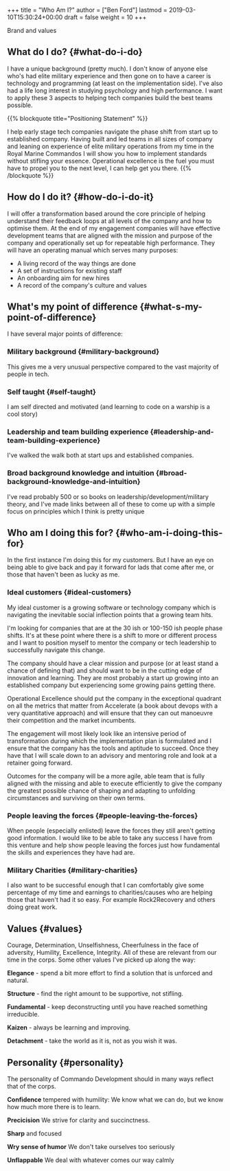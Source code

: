 +++
title = "Who Am I?"
author = ["Ben Ford"]
lastmod = 2019-03-10T15:30:24+00:00
draft = false
weight = 10
+++

Brand and values

<!--more-->


## What do I do? {#what-do-i-do}

I have a unique background (pretty much). I don't know of anyone else who's had
elite military experience and then gone on to have a career is technology and
programming (at least on the implementation side). I've also had a life long
interest in studying psychology and high performance. I want to apply these 3
aspects to helping tech companies build the best teams possible.

{{% blockquote title="Positioning Statement" %}}

 I help early stage tech companies navigate the phase shift from start up to
 established company. Having built and led teams in all sizes of company and
 leaning on experience of elite military operations from my time in the Royal
 Marine Commandos I will show you how to implement standards without stifling
 your essence. Operational excellence is the fuel you must have to propel you to
 the next level, I can help get you there.
{{% /blockquote %}}


## How do I do it? {#how-do-i-do-it}

I will offer a transformation based around the core principle of helping
understand their feedback loops at all levels of the company and how to optimise
them. At the end of my engagement companies will have effective development
teams that are aligned with the mission and purpose of the company and
operationally set up for repeatable high performance. They will have an
operating manual which serves many purposes:

-   A living record of the way things are done
-   A set of instructions for existing staff
-   An onboarding aim for new hires
-   A record of the company's culture and values


## What's my point of difference {#what-s-my-point-of-difference}

I have several major points of difference:


### Military background {#military-background}

This gives me a very unusual perspective compared to the vast majority of people
in tech.


### Self taught {#self-taught}

I am self directed and motivated (and learning to code on a warship is a cool story)


### Leadership and team building experience {#leadership-and-team-building-experience}

I've walked the walk both at start ups and established companies.


### Broad background knowledge and intuition {#broad-background-knowledge-and-intuition}

I've read probably 500 or so books on leadership/development/military theory, and
I've made links between all of these to come up with a simple focus on
principles which I think is pretty unique


## Who am I doing this for? {#who-am-i-doing-this-for}

In the first instance I'm doing this for my customers. But I have an eye on
being able to give back and pay it forward for lads that come after me, or those
that haven't been as lucky as me.


### Ideal customers {#ideal-customers}

My ideal customer is a growing software or technology company which is
navigating the inevitable social inflection points that a growing team hits.

I'm looking for companies that are at the 30 ish or 100-150 ish people phase
shifts. It's at these point where there is a shift to more or different process
and I want to position myself to mentor the company or tech leadership to
successfully navigate this change.

The company should have a clear mission and purpose (or at least stand a chance
of defining that) and should want to be in the cutting edge of innovation and
learning. They are most probably a start up growing into an established company
but experiencing some growing pains getting there.

Operational Excellence should put the company in the exceptional quadrant on all
the metrics that matter from Accelerate (a book about devops with a very
quantitative approach) and will ensure that they can out manoeuvre their
competition and the market incumbents.

The engagement will most likely look like an intensive period of transformation
during which the implementation plan is formulated and I ensure that the company
has the tools and aptitude to succeed. Once they have that I will scale down to
an advisory and mentoring role and look at a retainer going forward.

Outcomes for the company will be a more agile, able team that is fully aligned
with the missing and able to execute efficiently to give the company the
greatest possible chance of shaping and adapting to unfolding circumstances and
surviving on their own terms.


### People leaving the forces {#people-leaving-the-forces}

When people (especially enlisted) leave the forces they still aren't getting
good information. I would like to be able to take any success I have from this
venture and help show people leaving the forces just how fundamental the skills
and experiences they have had are.


### Military Charities {#military-charities}

I also want to be successful enough that I can comfortably give some percentage
of my time and earnings to charities/causes who are helping those that haven't
had it so easy. For example Rock2Recovery and others doing great work.


## Values {#values}

Courage, Determination, Unselfishness, Cheerfulness in the face of adversity,
Humility, Excellence, Integrity. All of these are relevant from our time in the
corps. Some other values I've picked up along the way:

**Elegance** - spend a bit more effort to find a solution that is unforced and
natural.

**Structure** - find the right amount to be supportive, not stifling.

**Fundamental** - keep deconstructing until you have reached something
irreducible.

**Kaizen** - always be learning and improving.

**Detachment** - take the world as it is, not as you wish it was.


## Personality {#personality}

The personality of Commando Development should in many ways reflect that of the
corps.

**Confidence** tempered with humility: We know what we can do, but we know how much
more there is to learn.

**Precicision** We strive for clarity and succinctness.

**Sharp** and focused

**Wry sense of humor** We don't take ourselves too seriously

**Unflappable** We deal with whatever comes our way calmly
